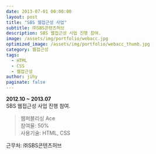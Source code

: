 ```yaml
---
date: 2013-07-01 00:00:00
layout: post
title: "SBS 웹접근성 사업"
subtitle: ㈜SBS콘텐츠허브
description: SBS 웹접근성 사업 진행 참여.
image: /assets/img/portfolio/webacc.jpg
optimized_image: /assets/img/portfolio/webacc_thumb.jpg
category: 웹접근성
tags:
  - HTML
  - CSS
  - 웹접근성
author: jihy
paginate: false
---
```


**2012.10 ~ 2013.07** <br>
SBS 웹접근성 사업 진행 참여.

> 웹퍼블리싱 Ace <br>
참여율: 50% <br>
사용기술: HTML, CSS

근무처: ㈜SBS콘텐츠허브